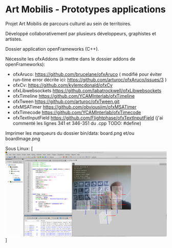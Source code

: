 # Art Mobilis - Prototypes applications

Projet Art Mobilis de parcours culturel au sein de territoires.

Développé collaborativement par plusieurs développeurs, graphistes et artistes.

Dossier application openFrameworks (C++).

Nécessite les ofxAddons (à mettre dans le dossier addons de openFrameworks):
 - ofxAruco: https://github.com/brucelane/ofxAruco ( modifié pour éviter run-time error décrite ici: https://github.com/arturoc/ofxAruco/issues/3 )
 - ofxCv: https://github.com/kylemcdonald/ofxCv
 - ofxLibwebsockets https://github.com/labatrockwell/ofxLibwebsockets
 - ofxTimeline https://github.com/YCAMInterlab/ofxTimeline
 - ofxTween https://github.com/arturoc/ofxTween.git
 - ofxMSATimer https://github.com/obviousjim/ofxMSATimer
 - ofxTimecode https://github.com/YCAMInterlab/ofxTimecode
 - ofxTextInputField https://github.com/Flightphase/ofxTextInputField (j'ai commenté les lignes 341 et 346-351 du .cpp TODO: #define)

Imprimer les marqueurs du dossier bin/data: board.png et/ou boardImage.png

Sous Linux:
[![Patreon](assets/linux.png)]

